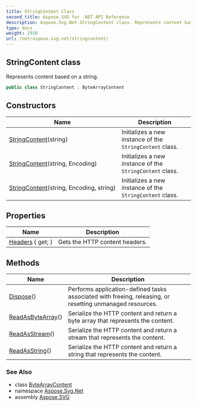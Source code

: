 ```yaml
---
title: StringContent Class
second_title: Aspose.SVG for .NET API Reference
description: Aspose.Svg.Net.StringContent class. Represents content based on a string
type: docs
weight: 2930
url: /net/aspose.svg.net/stringcontent/
---
```

## StringContent class

Represents content based on a string.

```csharp
public class StringContent : ByteArrayContent
```

## Constructors

| Name | Description |
| --- | --- |
| [StringContent](stringcontent/#constructor)(string) | Initializes a new instance of the `StringContent` class. |
| [StringContent](stringcontent/#constructor_1)(string, Encoding) | Initializes a new instance of the `StringContent` class. |
| [StringContent](stringcontent/#constructor_2)(string, Encoding, string) | Initializes a new instance of the `StringContent` class. |

## Properties

| Name | Description |
| --- | --- |
| [Headers](../../aspose.svg.net/content/headers/) { get; } | Gets the HTTP content headers. |

## Methods

| Name | Description |
| --- | --- |
| [Dispose](../../aspose.svg.net/content/dispose/)() | Performs application-defined tasks associated with freeing, releasing, or resetting unmanaged resources. |
| [ReadAsByteArray](../../aspose.svg.net/content/readasbytearray/)() | Serialize the HTTP content and return a byte array that represents the content. |
| [ReadAsStream](../../aspose.svg.net/content/readasstream/)() | Serialize the HTTP content and return a stream that represents the content. |
| [ReadAsString](../../aspose.svg.net/content/readasstring/)() | Serialize the HTTP content and return a string that represents the content. |

### See Also

* class [ByteArrayContent](../bytearraycontent/)
* namespace [Aspose.Svg.Net](../../aspose.svg.net/)
* assembly [Aspose.SVG](../../)
